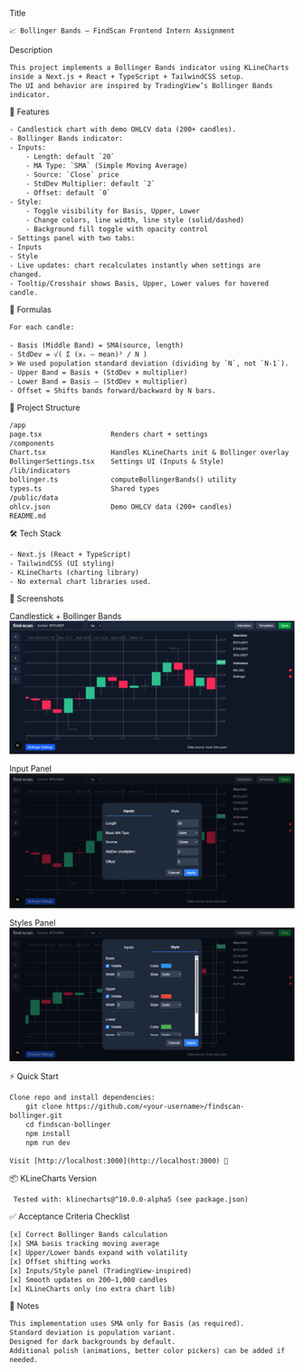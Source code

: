 
Title

    📈 Bollinger Bands – FindScan Frontend Intern Assignment

Description

    This project implements a Bollinger Bands indicator using KLineCharts inside a Next.js + React + TypeScript + TailwindCSS setup.  
    The UI and behavior are inspired by TradingView’s Bollinger Bands indicator.

🚀 Features

    - Candlestick chart with demo OHLCV data (200+ candles).
    - Bollinger Bands indicator:
    - Inputs:
        - Length: default `20`
        - MA Type: `SMA` (Simple Moving Average)
        - Source: `Close` price
        - StdDev Multiplier: default `2`
        - Offset: default `0`
    - Style:
        - Toggle visibility for Basis, Upper, Lower
        - Change colors, line width, line style (solid/dashed)
        - Background fill toggle with opacity control
    - Settings panel with two tabs:
    - Inputs
    - Style
    - Live updates: chart recalculates instantly when settings are changed.
    - Tooltip/Crosshair shows Basis, Upper, Lower values for hovered candle.

🧮 Formulas

    For each candle:

    - Basis (Middle Band) = SMA(source, length)  
    - StdDev = √( Σ (xᵢ – mean)² / N )  
    > We used population standard deviation (dividing by `N`, not `N-1`).  
    - Upper Band = Basis + (StdDev × multiplier)  
    - Lower Band = Basis – (StdDev × multiplier)  
    - Offset = Shifts bands forward/backward by N bars.

📂 Project Structure

    /app
    page.tsx                 Renders chart + settings
    /components
    Chart.tsx                Handles KLineCharts init & Bollinger overlay
    BollingerSettings.tsx    Settings UI (Inputs & Style)
    /lib/indicators
    bollinger.ts             computeBollingerBands() utility
    types.ts                 Shared types
    /public/data
    ohlcv.json               Demo OHLCV data (200+ candles)
    README.md

🛠️ Tech Stack

    - Next.js (React + TypeScript)
    - TailwindCSS (UI styling)
    - KLineCharts (charting library)
    - No external chart libraries used.

 📸 Screenshots

Candlestick + Bollinger Bands
![Home Page Screenshot](/public/home.png)

Input Panel
![Input Panel Screenshot](/public/inputs.png)

Styles Panel
![Styles Panel Screenshot](/public/style.png)

 ⚡ Quick Start

    Clone repo and install dependencies:
        git clone https://github.com/<your-username>/findscan-bollinger.git
        cd findscan-bollinger
        npm install
        npm run dev

    Visit [http://localhost:3000](http://localhost:3000) 🚀

 📦 KLineCharts Version

     Tested with: klinecharts@^10.0.0-alpha5 (see package.json)

 ✅ Acceptance Criteria Checklist

    [x] Correct Bollinger Bands calculation
    [x] SMA basis tracking moving average
    [x] Upper/Lower bands expand with volatility
    [x] Offset shifting works
    [x] Inputs/Style panel (TradingView-inspired)
    [x] Smooth updates on 200–1,000 candles
    [x] KLineCharts only (no extra chart lib)

 📝 Notes

    This implementation uses SMA only for Basis (as required).
    Standard deviation is population variant.
    Designed for dark backgrounds by default.
    Additional polish (animations, better color pickers) can be added if needed.